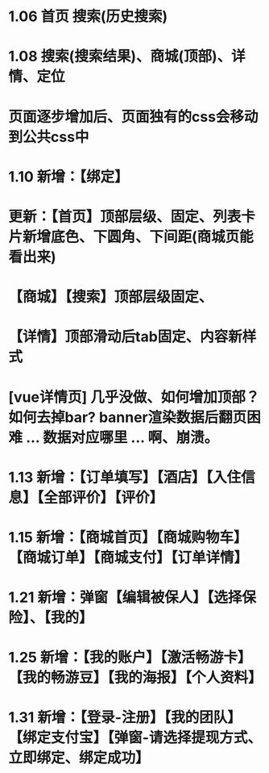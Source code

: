 # 1.06 首页 搜索(历史搜索)
# 1.08 搜索(搜索结果)、商城(顶部)、详情、定位
#      页面逐步增加后、页面独有的css会移动到公共css中
# 1.10 新增：【绑定】
#      更新：【首页】顶部层级、固定、列表卡片新增底色、下圆角、下间距(商城页能看出来)
#           【商城】【搜索】顶部层级固定、
#           【详情】顶部滑动后tab固定、内容新样式



# [vue详情页] 几乎没做、如何增加顶部？如何去掉bar? banner渲染数据后翻页困难 ... 数据对应哪里 ... 啊、崩溃。


# 1.13 新增：【订单填写】【酒店】【入住信息】【全部评价】【评价】
# 1.15 新增：【商城首页】【商城购物车】【商城订单】【商城支付】【订单详情】
# 1.21 新增：弹窗【编辑被保人】【选择保险】、【我的】
# 1.25 新增：【我的账户】【激活畅游卡】【我的畅游豆】【我的海报】【个人资料】
# 1.31 新增：【登录-注册】【我的团队】【绑定支付宝】【弹窗-请选择提现方式、立即绑定、绑定成功】